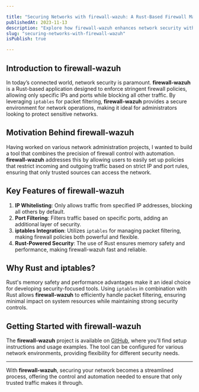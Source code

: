 ```yaml
---

title: "Securing Networks with firewall-wazuh: A Rust-Based Firewall Management Tool"
publishedAt: 2023-11-13
description: "Explore how firewall-wazuh enhances network security with strict IP and port filtering, powered by Rust and iptables."
slug: "securing-networks-with-firewall-wazuh"
isPublish: true

---
```


## Introduction to firewall-wazuh

In today’s connected world, network security is paramount. **firewall-wazuh** is a Rust-based application designed to enforce stringent firewall policies, allowing only specific IPs and ports while blocking all other traffic. By leveraging `iptables` for packet filtering, **firewall-wazuh** provides a secure environment for network operations, making it ideal for administrators looking to protect sensitive networks.

## Motivation Behind firewall-wazuh

Having worked on various network administration projects, I wanted to build a tool that combines the precision of firewall control with automation. **firewall-wazuh** addresses this by allowing users to easily set up policies that restrict incoming and outgoing traffic based on strict IP and port rules, ensuring that only trusted sources can access the network.

## Key Features of firewall-wazuh

1. **IP Whitelisting**: Only allows traffic from specified IP addresses, blocking all others by default.
2. **Port Filtering**: Filters traffic based on specific ports, adding an additional layer of security.
3. **iptables Integration**: Utilizes `iptables` for managing packet filtering, making firewall policies both powerful and flexible.
4. **Rust-Powered Security**: The use of Rust ensures memory safety and performance, making firewall-wazuh fast and reliable.

## Why Rust and iptables?

Rust's memory safety and performance advantages make it an ideal choice for developing security-focused tools. Using `iptables` in combination with Rust allows **firewall-wazuh** to efficiently handle packet filtering, ensuring minimal impact on system resources while maintaining strong security controls.

## Getting Started with firewall-wazuh

The **firewall-wazuh** project is available on [GitHub](https://github.com/teztarrar/firewall-wazuh), where you’ll find setup instructions and usage examples. The tool can be configured for various network environments, providing flexibility for different security needs.

---

With **firewall-wazuh**, securing your network becomes a streamlined process, offering the control and automation needed to ensure that only trusted traffic makes it through.